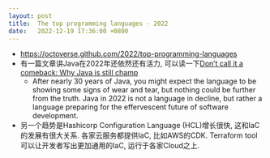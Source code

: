 ```yaml
---
layout: post
title:  The top programming languages - 2022
date:   2022-12-19 17:36:00 +0800
---
```


* https://octoverse.github.com/2022/top-programming-languages
* 有一篇文章讲Java在2022年还依然还有活力, 可以读一下[Don’t call it a comeback: Why Java is still champ](https://github.com/readme/featured/java-programming-language?utm_source=github&utm_medium=referral&utm_campaign=&scid=&utm_content=octoverse)
  * After nearly 30 years of Java, you might expect the language to be showing some signs of wear and tear, but nothing could be further from the truth. Java in 2022 is not a language in decline, but rather a language preparing for the effervescent future of software development.
* 另一个趋势是Hashicorp Configuration Language (HCL)增长很快, 这和IaC的发展有很大关系. 各家云服务都提供IaC, 比如AWS的CDK. Terraform tool可以让开发者写出更加通用的IaC, 运行于各家Cloud之上.